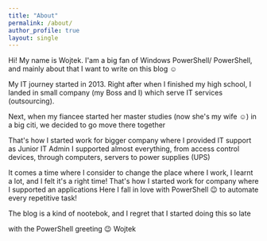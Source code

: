 ```yaml
---
title: "About"
permalink: /about/
author_profile: true
layout: single
---
```


Hi! My name is Wojtek. 
I'am a big fan of Windows PowerShell/ PowerShell, and mainly about that I want to write on this blog ☺️

My IT journey started in 2013. Right after when I finished my high school, I landed in small company (my Boss and I) which serve IT services (outsourcing).

Next, when my fiancee started her master studies (now she's my wife ☺️) in a big citi, we decided to go move there together

That's how I started work for bigger company where I provided IT support as Junior IT Admin
I supported almost everything, from access control devices, through computers, servers to power supplies (UPS)

It comes a time where I consider to change the place where I work, I learnt a lot, and I felt it's a right time!
That's how I started work for company where I supported an applications
Here I fall in love with PowerShell 😉 to automate every repetitive task! 

The blog is a kind of nootebok, and I regret that I started doing this so late 
 
with the PowerShell greeting 😉
Wojtek